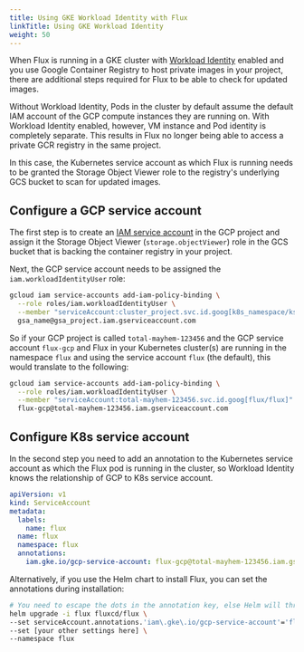 ```yaml
---
title: Using GKE Workload Identity with Flux
linkTitle: Using GKE Workload Identity
weight: 50
---
```


When Flux is running in a GKE cluster with [Workload Identity](https://cloud.google.com/kubernetes-engine/docs/how-to/workload-identity) enabled and you use Google Container Registry to host private images in your project, there are additional steps required for Flux to be able to check for updated images.

Without Workload Identity, Pods in the cluster by default assume the default IAM account of the GCP compute instances they are running on. With Workload Identity enabled, however, VM instance and Pod identity is completely separate. This results in Flux no longer being able to access a private GCR registry in the same project.

In this case, the Kubernetes service account as which Flux is running needs to be granted the Storage Object Viewer role to the registry's underlying GCS bucket to scan for updated images.

## Configure a GCP service account

The first step is to create an [IAM service account](https://cloud.google.com/docs/authentication/getting-started#creating_a_service_account) in the GCP project and assign it the Storage Object Viewer (`storage.objectViewer`) role in the GCS bucket that is backing the container registry in your project.

Next, the GCP service account needs to be assigned the `iam.workloadIdentityUser` role:

```bash
gcloud iam service-accounts add-iam-policy-binding \
  --role roles/iam.workloadIdentityUser \
  --member "serviceAccount:cluster_project.svc.id.goog[k8s_namespace/ksa_name]" \
  gsa_name@gsa_project.iam.gserviceaccount.com
```

So if your GCP project is called `total-mayhem-123456` and the GCP service account `flux-gcp` and Flux in your Kubernetes cluster(s) are running in the namespace `flux` and using the service account `flux` (the default), this would translate to the following:

```bash
gcloud iam service-accounts add-iam-policy-binding \
  --role roles/iam.workloadIdentityUser \
  --member "serviceAccount:total-mayhem-123456.svc.id.goog[flux/flux]" \
  flux-gcp@total-mayhem-123456.iam.gserviceaccount.com
```

## Configure K8s service account

In the second step you need to add an annotation to the Kubernetes service account as which the Flux pod is running in the cluster, so Workload Identity knows the relationship of GCP to K8s service account.

```yaml
apiVersion: v1
kind: ServiceAccount
metadata:
  labels:
    name: flux
  name: flux
  namespace: flux
  annotations:
    iam.gke.io/gcp-service-account: flux-gcp@total-mayhem-123456.iam.gserviceaccount.com
```

Alternatively, if you use the Helm chart to install Flux, you can set the annotations during installation:

```bash
# You need to escape the dots in the annotation key, else Helm will throw an error
helm upgrade -i flux fluxcd/flux \
--set serviceAccount.annotations.'iam\.gke\.io/gcp-service-account'='flux-gcp@total-mayhem-123456.iam.gserviceaccount.com'
--set [your other settings here] \
--namespace flux
```